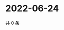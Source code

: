 # 2022-06-24

共 0 条

<!-- BEGIN WEIBO -->
<!-- 最后更新时间 Fri Jun 24 2022 03:12:23 GMT+0800 (China Standard Time) -->

<!-- END WEIBO -->
